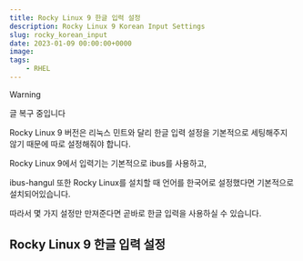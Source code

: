 ```yaml
---
title: Rocky Linux 9 한글 입력 설정
description: Rocky Linux 9 Korean Input Settings
slug: rocky_korean_input
date: 2023-01-09 00:00:00+0000
image: 
tags:
    - RHEL
---
```


> [!WARNING]  
> 글 복구 중입니다

Rocky Linux 9 버전은 리눅스 민트와 달리 한글 입력 설정을 기본적으로 세팅해주지 않기 때문에 따로 설정해줘야 합니다.

Rocky Linux 9에서 입력기는 기본적으로 ibus를 사용하고,

ibus-hangul 또한 Rocky Linux를 설치할 때 언어를 한국어로 설정했다면 기본적으로 설치되어있습니다.

따라서 몇 가지 설정만 만져준다면 곧바로 한글 입력을 사용하실 수 있습니다.


## Rocky Linux 9 한글 입력 설정

